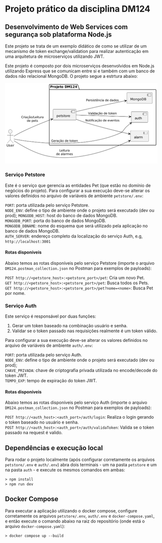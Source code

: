 # Projeto prático da disciplina DM124
## Desenvolvimento de Web Services com segurança sob plataforma Node.js

Este projeto se trata de um exemplo didático de como se utilizar de um mecanismo de token exchange/validation para realizar autenticação em uma arquitetura de microserviços utilizando JWT.  

Este projeto é composto por dois microserviços desenvolvidos em Node.js utilizando Express que se comunicam entre si e também com um banco de dados não relacional MongoDB. O projeto segue a estrtura abaixo:  

![Estrutura do projeto](docs/img/deployment.png)

### Serviço Petstore

Este é o serviço que gerencia as entidades Pet (que estão no domínio de negócios do projeto). Para configurar a sua execução deve-se alterar os valores definidos no arquivo de variáveis de ambiente `petstore/.env`:  

`PORT`: porta utilizada pelo serviço Petstore.  
`NODE_ENV`: define o tipo de ambiente onde o projeto será executado (dev ou prod);
`MONGODB_HOST`: host do banco de dados MongoDB.  
`MONGODB_PORT`: porta do banco de dados MongoDB.  
`MONGODB_DBNAME`: nome do esquema que será utilizado pela aplicação no banco de dados MongoDB.  
`AUTH_SERVER`: endereço completo da localização do serviço Auth, e.g, `http://localhost:3001`  

#### Rotas disponíveis

Abaixo temos as rotas disponíveis pelo serviço Petstore (importe o arquivo `DM124.postman_collection.json` no Postman para exemplos de payloads):

`POST http://<petstore_host>:<petstore_port>/pet`: Cria um novo Pet.  
`GET http://<petstore_host>:<petstore_port>/pet`: Busca todos os Pets.  
`GET http://<petstore_host>:<petstore_port>/pet?nome=<nome>`: Busca Pet por nome.  

### Serviço Auth

Este serviço é responsável por duas funções:  
1) Gerar um token baseado na combinação usuário e senha.  
2) Validar se o token passado nas requisições realmente é um token válido.  

Para configurar a sua execução deve-se alterar os valores definidos no arquivo de variáveis de ambiente `auth/.env`:  

`PORT`: porta utilizada pelo serviço Auth.  
`NODE_ENV`: define o tipo de ambiente onde o projeto será executado (dev ou prod);  
`CHAVE_PRIVADA`: chave de criptografia privada utilizada no encode/decode do token JWT.  
`TEMPO_EXP`: tempo de expiração do token JWT.  

#### Rotas disponíveis

Abaixo temos as rotas disponíveis pelo serviço Auth (importe o arquivo `DM124.postman_collection.json` no Postman para exemplos de payloads):

`POST http://<auth_host>:<auth_port>/auth/login`: Realiza o login gerando o token baseado no usuário e senha.  
`POST http://<auth_host>:<auth_port>/auth/validaToken`: Valida se o token passado na request é valido.  

## Dependências e execução local

Para rodar o projeto localmente (após configurar corretamente os arquivos `petstore/.env` e `auth/.env`) abra dois terminais - um na pasta `petstore` e um na pasta `auth` - e execute os mesmos comandos em ambas:

```shell
> npm install
> npm run dev
```

## Docker Compose

Para executar a aplicação utilizando o docker compose, configure corretamente os arquivos `petstore/.env`, `auth/.env` e `docker-compose.yaml`, e então execute o comando abaixo na raiz do repositório (onde está o arquivo `docker-compose.yaml`):

```shell
> docker compose up --build
```